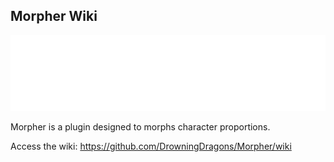 ## Morpher Wiki

![](https://github.com/DrowningDragons/Morpher/blob/master/MorpherLogo.png)

Morpher is a plugin designed to morphs character proportions.

Access the wiki: https://github.com/DrowningDragons/Morpher/wiki
